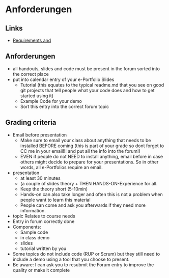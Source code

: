 # Anforderungen

## Links

- [Requirements and ](https://kay.fasten-your-seat-belts.de/my-courses/software-engineering-2021-22/665/)

## Anforderungen

- all handouts, slides and code must be present in the forum sorted into the correct place
- put into calendar entry of your e-Portfolio
  Slides
  - Tutorial (this equates to the typical readme.md that you see on good git projects that tell people what your code does and how to get started using it)
  - Example Code for your demo
  - Sort this entry into the correct forum topic

## Grading criteria

- Email before presentation
  - Make sure to email your class about anything that needs to be installed BEFORE coming (this is part of your grade so dont forget to CC me in your email!!! and put all the info into the forum!)
  - EVEN if people do not NEED to install anything, email before in case others might decide to prepare for your presentations. So in other words, all e-Portfolios require an email.
- presentation
  - at least 30 minutes
  - (a couple of slides theory + THEN HANDS-ON-Experience for all.
  - Keep the theory short (5-10min)
  - Hands-on can also take longer and often this is not a problem when people want to learn this material
  - People can come and ask you afterwards if they need more information.
- topic Relates to course needs
- Entry in forum correctly done
- Components:
  - Sample code
  - in class demo
  - slides
  - tutorial written by you
- Some topics do not include code (RUP or Scrum) but they still need to include a demo using a tool that you choose to present.
- Be aware: I can ask you to resubmit the Forum entry to improve the quality or make it complete

